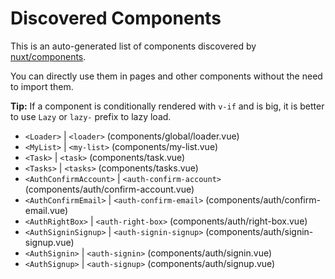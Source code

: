 # Discovered Components

This is an auto-generated list of components discovered by [nuxt/components](https://github.com/nuxt/components).

You can directly use them in pages and other components without the need to import them.

**Tip:** If a component is conditionally rendered with `v-if` and is big, it is better to use `Lazy` or `lazy-` prefix to lazy load.

- `<Loader>` | `<loader>` (components/global/loader.vue)
- `<MyList>` | `<my-list>` (components/my-list.vue)
- `<Task>` | `<task>` (components/task.vue)
- `<Tasks>` | `<tasks>` (components/tasks.vue)
- `<AuthConfirmAccount>` | `<auth-confirm-account>` (components/auth/confirm-account.vue)
- `<AuthConfirmEmail>` | `<auth-confirm-email>` (components/auth/confirm-email.vue)
- `<AuthRightBox>` | `<auth-right-box>` (components/auth/right-box.vue)
- `<AuthSigninSignup>` | `<auth-signin-signup>` (components/auth/signin-signup.vue)
- `<AuthSignin>` | `<auth-signin>` (components/auth/signin.vue)
- `<AuthSignup>` | `<auth-signup>` (components/auth/signup.vue)
